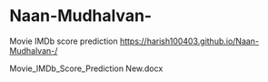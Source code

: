 # Naan-Mudhalvan-
Movie IMDb score prediction 
https://harish100403.github.io/Naan-Mudhalvan-/

Movie_IMDb_Score_Prediction New.docx


